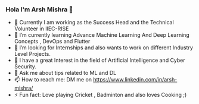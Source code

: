 ### Hola I'm Arsh Mishra 👋

- 🔭 Currently I am working as the Success Head and the Technical Volunteer in IIEC-RISE
- 🌱 I’m currently learning Advance Machine Learning And Deep Learning Concepts , DevOps and Flutter 
- 👯 I’m looking for Internships and also wants to work on different Industry Level Projects.
- 👯 I have a great Interest in the field of Artificial Intelligence and Cyber Security.
- 💬 Ask me about tips related to ML and DL 
- 📫 How to reach me: DM me on https://www.linkedin.com/in/arsh-mishra/
- ⚡ Fun fact: Love playing Cricket , Badminton and also loves Cooking ;)

